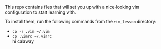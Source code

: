 This repo contains files that will set you up with a nice-looking vim configuration to start learning with.

To install them, run the following commands from the `vim_lesson` directory:
* `cp -r .vim ~/.vim`
* `cp .vimrc ~/.vimrc`  
hi calaway
